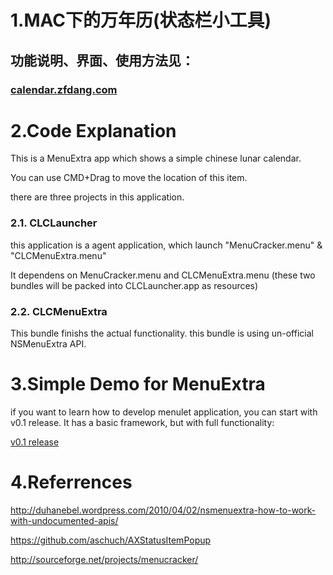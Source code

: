# 1.MAC下的万年历(状态栏小工具)
## 功能说明、界面、使用方法见：

### [calendar.zfdang.com](http://calendar.zfdang.com)

# 2.Code Explanation
This is a MenuExtra app which shows a simple chinese lunar calendar.

You can use CMD+Drag to move the location of this item.

there are three projects in this application.

### 2.1. CLCLauncher
this application is a agent application, which launch "MenuCracker.menu" & "CLCMenuExtra.menu"

It dependens on MenuCracker.menu and CLCMenuExtra.menu (these two bundles will be packed into CLCLauncher.app as resources)

### 2.2. CLCMenuExtra
This bundle finishs the actual functionality.
this bundle is using un-official NSMenuExtra API.

# 3.Simple Demo for MenuExtra
if you want to learn how to develop menulet application, you can start with v0.1 release. It has a basic framework, but with full functionality:

[v0.1 release](https://github.com/zfdang/chinese-lunar-calendar-for-mac/releases)

# 4.Referrences
http://duhanebel.wordpress.com/2010/04/02/nsmenuextra-how-to-work-with-undocumented-apis/

https://github.com/aschuch/AXStatusItemPopup

http://sourceforge.net/projects/menucracker/

